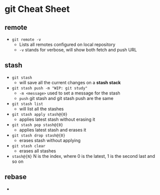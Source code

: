 # git Cheat Sheet

## remote
- `git remote -v`
  - Lists all remotes configured on local repository
  - `-v` stands for verbose, will show both fetch and push URL


## stash
- `git stash`
  -  will save all the current changes on a **stash stack**
- `git stash push -m "WIP: git study"`
  - `-m <message>` used to set a message for the stash
  - `push` git stash and git stash push are the same
- `git stash list`
  - will list all the stashes
- `git stash apply stash@{0}`
  - applies latest stash without erasing it
- `git stash pop stash@{0}`
  - applies latest stash and erases it
- `git stash drop stash@{0}`
  - erases stash without applying
- `git stash clear`
  - erases all stashes
- `stash@{N}` N is the index, where 0 is the latest, 1 is the second last and so on

## rebase
- 